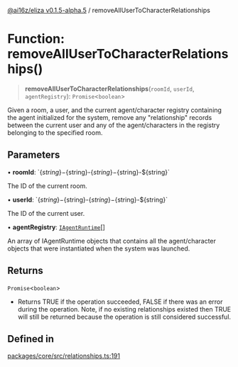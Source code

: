 [@ai16z/eliza v0.1.5-alpha.5](../index.md) / removeAllUserToCharacterRelationships

# Function: removeAllUserToCharacterRelationships()

> **removeAllUserToCharacterRelationships**(`roomId`, `userId`, `agentRegistry`): `Promise`\<`boolean`\>

Given a room, a user, and the current agent/character registry containing
 the agent initialized for the system, remove any "relationship" records
 between the current user and any of the agent/characters in the registry
 belonging to the specified room.

## Parameters

• **roomId**: \`$\{string\}-$\{string\}-$\{string\}-$\{string\}-$\{string\}\`

The ID of the current room.

• **userId**: \`$\{string\}-$\{string\}-$\{string\}-$\{string\}-$\{string\}\`

The ID of the current user.

• **agentRegistry**: [`IAgentRuntime`](../interfaces/IAgentRuntime.md)[]

An array of IAgentRuntime objects that contains
 all the agent/character objects that were instantiated when the
 system was launched.

## Returns

`Promise`\<`boolean`\>

- Returns TRUE if the operation succeeded, FALSE if there
 was an error during the operation.  Note, if no existing
 relationships existed then TRUE will still be returned because
 the operation is still considered successful.

## Defined in

[packages/core/src/relationships.ts:191](https://github.com/roschler/eliza/blob/main/packages/core/src/relationships.ts#L191)
